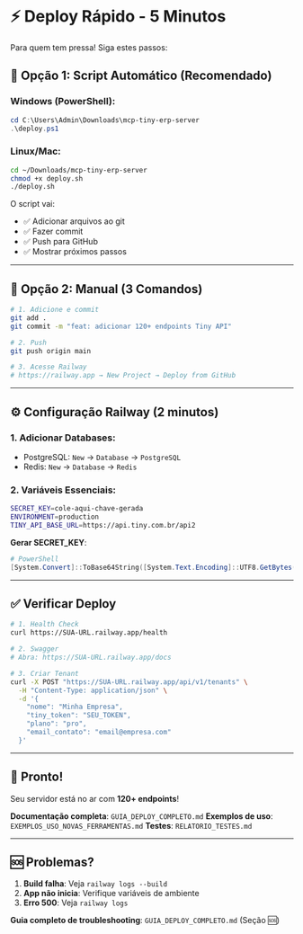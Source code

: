 # ⚡ Deploy Rápido - 5 Minutos

Para quem tem pressa! Siga estes passos:

## 🎯 Opção 1: Script Automático (Recomendado)

### Windows (PowerShell):
```powershell
cd C:\Users\Admin\Downloads\mcp-tiny-erp-server
.\deploy.ps1
```

### Linux/Mac:
```bash
cd ~/Downloads/mcp-tiny-erp-server
chmod +x deploy.sh
./deploy.sh
```

O script vai:
- ✅ Adicionar arquivos ao git
- ✅ Fazer commit
- ✅ Push para GitHub
- ✅ Mostrar próximos passos

---

## 🚀 Opção 2: Manual (3 Comandos)

```bash
# 1. Adicione e commit
git add .
git commit -m "feat: adicionar 120+ endpoints Tiny API"

# 2. Push
git push origin main

# 3. Acesse Railway
# https://railway.app → New Project → Deploy from GitHub
```

---

## ⚙️ Configuração Railway (2 minutos)

### 1. Adicionar Databases:
- PostgreSQL: `New` → `Database` → `PostgreSQL`
- Redis: `New` → `Database` → `Redis`

### 2. Variáveis Essenciais:
```bash
SECRET_KEY=cole-aqui-chave-gerada
ENVIRONMENT=production
TINY_API_BASE_URL=https://api.tiny.com.br/api2
```

**Gerar SECRET_KEY**:
```powershell
# PowerShell
[System.Convert]::ToBase64String([System.Text.Encoding]::UTF8.GetBytes([System.Guid]::NewGuid().ToString() + [System.Guid]::NewGuid().ToString()))
```

---

## ✅ Verificar Deploy

```bash
# 1. Health Check
curl https://SUA-URL.railway.app/health

# 2. Swagger
# Abra: https://SUA-URL.railway.app/docs

# 3. Criar Tenant
curl -X POST "https://SUA-URL.railway.app/api/v1/tenants" \
  -H "Content-Type: application/json" \
  -d '{
    "nome": "Minha Empresa",
    "tiny_token": "SEU_TOKEN",
    "plano": "pro",
    "email_contato": "email@empresa.com"
  }'
```

---

## 🎉 Pronto!

Seu servidor está no ar com **120+ endpoints**!

**Documentação completa**: `GUIA_DEPLOY_COMPLETO.md`
**Exemplos de uso**: `EXEMPLOS_USO_NOVAS_FERRAMENTAS.md`
**Testes**: `RELATORIO_TESTES.md`

---

## 🆘 Problemas?

1. **Build falha**: Veja `railway logs --build`
2. **App não inicia**: Verifique variáveis de ambiente
3. **Erro 500**: Veja `railway logs`

**Guia completo de troubleshooting**: `GUIA_DEPLOY_COMPLETO.md` (Seção 🆘)
